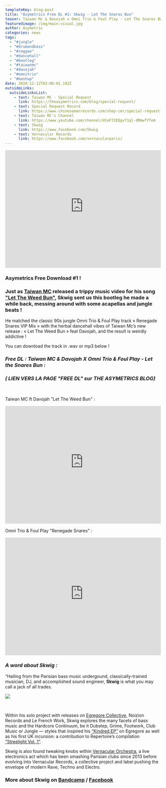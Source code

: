 ```yaml
---
templateKey: blog-post
title: "Asymetrics Free DL #1: Skwig - Let The Snares Bun"
teaser: Taiwan Mc & Davojah x Omni Trio & Foul Play - Let The Snares Bun (Skwig Mashup)
featuredimage: /img/main-visual.jpg
author: Asymetric
categories: news
tags:
  - "#jungle"
  - "#drumandbass"
  - "#reggae"
  - "#dancehall"
  - "#bootleg"
  - "#taiwanmc"
  - "#davojah"
  - "#omnitrio"
  - "#mashup"
date: 2020-12-12T03:06:01.192Z
outsideLinks:
  outsideLinksList:
    - text: Taiwan MC - Special Request
      link: https://theasymetrics.com/blog/special-request/
    - text: Special Request Record
      link: https://www.chinesemanrecords.com/shop-cmr/special-request-taiwan-mc/
    - text: Taiwan MC's Channel
      link: https://www.youtube.com/channel/UCeF72EQgvf1ql-dMmwfYTeA
    - text: Skwig
      link: https://www.facebook.com/Skwig
    - text: Vernacular Records
      link: https://www.facebook.com/vernacularparis/
---
```

<iframe width="100%" height="380" src="https://www.youtube-nocookie.com/embed/CEnU2JPM2sA" frameborder="0" allow="accelerometer; autoplay; clipboard-write; encrypted-media; gyroscope; picture-in-picture" allowfullscreen referrerpolicy="origin"></iframe>

### Asymetrics Free Download #1 !

### Just as [Taiwan MC](https://theasymetrics.com/blog/special-request/) released a trippy music video for his song ["Let The Weed Bun"](https://www.youtube.com/watch?v=ONyrc0jHb3A), [](https://www.facebook.com/Skwig)**Skwig** sent us this bootleg he made a while back, messing around with some acapellas and jungle beats !

He matched the classic 90s jungle Omni Trio & Foul Play track « Renegade Snares VIP Mix » with the herbal dancehall vibes of Taiwan Mc’s new release : « Let The Weed Bun » feat Davojah, and the result is weirdly addictive !

You can download the track in .wav or mp3 below ! 

### *Free DL : Taiwan MC & Davojah X Omni Trio & Foul Play - Let the Snares Bun :*

### *( LIEN VERS LA PAGE "FREE DL" sur THE ASYMETRICS BLOG)*

<br>

 Taiwan MC ft Davojah "Let The Weed Bun" :

<iframe width="100%" height="380" src="https://www.youtube-nocookie.com/embed/ONyrc0jHb3A" frameborder="0" allow="accelerometer; autoplay; clipboard-write; encrypted-media; gyroscope; picture-in-picture" allowfullscreen referrerpolicy="origin"></iframe>

<br>

Omni Trio & Foul Play "Renegade Snares" : 

<iframe width="100%" height="380" src="https://www.youtube-nocookie.com/embed/xDvrQVG040g" frameborder="0" allow="accelerometer; autoplay; clipboard-write; encrypted-media; gyroscope; picture-in-picture" allowfullscreen referrerpolicy="origin"></iframe>

### *A word about Skwig :*

“Hailing from the Parisian bass music undergound, classically-trained musician, DJ, and accomplished sound engineer, **Skwig** is what you may call a jack of all trades.

![](/img/129913408_966463553880454_3257371498311918056_n-2.jpg)

<br>

Within his solo project with releases on [Egregore Collective](https://egregorecollective.bandcamp.com/), Noizion Records and Le French Work, Skwig explores the many facets of bass music and the Hardcore Continuum, be it Dubstep, Grime, Footwork, Club Music or Jungle — styles that inspired his [“Kindred EP”](https://egregorecollective.bandcamp.com/album/egr005ep-skwig-kindred-ep) on Egregore as well as his first UK incursion: a contribution to Repertoire’s compilation [“Streelight Vol. 1”](https://repertoire.bandcamp.com/album/streetlight-vol-1).

Skwig is also found tweaking knobs within [Vernacular Orchestra](https://www.facebook.com/vernacularparis/), a live electronics act which has been smashing Parisian clubs since 2013 before evolving into Vernacular Records, a collective project and label pushing the envelope of modern Rave, Techno and Electro.

### More about Skwig on [Bandcamp](https://egregorecollective.bandcamp.com/album/egr005ep-skwig-kindred-ep) / [Facebook](https://www.facebook.com/Skwig)